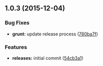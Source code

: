 <a name="1.0.3"></a>
## 1.0.3 (2015-12-04)


### Bug Fixes

* **grunt:** update release process ([780ba7f](https://github.com/hypeJunction/cropper/commit/780ba7f))

### Features

* **releases:** initial commit ([54cb3a1](https://github.com/hypeJunction/cropper/commit/54cb3a1))



